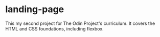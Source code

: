 # landing-page
This my second project for The Odin Project's curriculum.
It covers the HTML and CSS foundations, including flexbox.